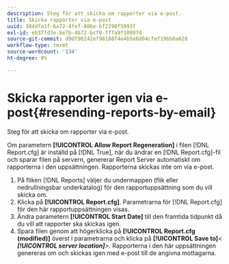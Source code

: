 ```yaml
---
description: Steg för att skicka om rapporter via e-post.
title: Skicka rapporter via e-post
uuid: 384dfa1f-6a72-4fef-886e-bf2290f5993f
exl-id: eb37fd3e-6e7b-4672-bcf0-fffa9f10997d
source-git-commit: d9df90242ef96188f4e4b5e6d04cfef196b0a628
workflow-type: tm+mt
source-wordcount: '134'
ht-degree: 0%

---
```


# Skicka rapporter igen via e-post{#resending-reports-by-email}

Steg för att skicka om rapporter via e-post.

Om parametern **[!UICONTROL Allow Report Regeneration]** i filen [!DNL Report.cfg] är inställd på [!DNL True], när du ändrar en [!DNL Report.cfg]-fil och sparar filen på servern, genererar Report Server automatiskt om rapporterna i den uppsättningen. Rapporterna skickas inte om via e-post.

1. På fliken [!DNL Reports] väljer du undermappen (flik eller nedrullningsbar underkatalog) för den rapportuppsättning som du vill skicka om.
1. Klicka på **[!UICONTROL Report.cfg]**. Parametrarna för [!DNL Report.cfg] för den här rapportuppsättningen visas.
1. Ändra parametern **[!UICONTROL Start Date]** till den framtida tidpunkt då du vill att rapporter ska skickas igen.
1. Spara filen genom att högerklicka på **[!UICONTROL Report.cfg (modified)]** överst i parametrarna och klicka på **[!UICONTROL Save to]***&lt; **[!UICONTROL server location]**>*.
Rapporterna i den här uppsättningen genereras om och skickas igen med e-post till de angivna mottagarna.
